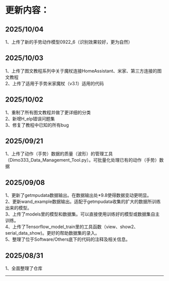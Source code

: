 更新内容：
===
2025/10/04<br>
---
1、上传了新的手势动作模型0922_6（识别效果较好，更为自然）<br>

2025/10/03<br>
---
1、上传了图文教程系列中关于魔杖连接HomeAssistant、米家、第三方连接的图文教程<br>
2、上传了适用于手势米家魔杖（v3.1）适用的代码<br>

2025/10/02<br>
---
1、重制了所有图文教程并做了更详细的分类<br>
2、新增H_elp错误问题集<br>
3、修复了教程中已知的所有bug<br>


2025/09/21<br>
---
1、上传了动作（手势）数据的质量（波形）的管理工具（Dimo333_Data_Management_Tool.py）。可批量化处理已有的动作（手势）数据<br>

2025/09/08<br>
---
1、更新了getmpudata数据输出。在数据输出处*9.8使得数据变动更明显。<br>
2、更新wand_example数据输出。适配于getmpudata收集的扩大的数据所训练出来的模型。<br>
3、上传了models里的模型和数据集。可以直接使用训练好的模型或数据集自主训练。<br>
4、上传了Tensorflow_model_train里的工具函数（view、show2、serial_data_show)。更好的帮助数据集的录入。<br>
5、整理了位于Software/Others底下的代码的注释及相关信息。<br>

2025/08/31
---
1、全面整理了仓库<br>

---




